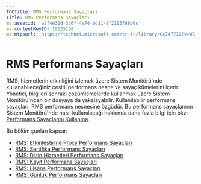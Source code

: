 ```yaml
---
TOCTitle: RMS Performans Sayaçları
Title: RMS Performans Sayaçları
ms:assetid: 'a2f4e30d-3c6f-4e74-bd11-8f2103f88b0c'
ms:contentKeyID: 18125198
ms:mtpsurl: 'https://technet.microsoft.com/tr-tr/library/Cc747712(v=WS.10)'
---
```


RMS Performans Sayaçları
========================

RMS, hizmetlerin etkinliğini izlemek üzere Sistem Monitörü'nde kullanabileceğiniz çeşitli performans nesne ve sayaç kümelerini içerir. Yönetici, bilgileri sonraki çözümlemelerde kullanmak üzere Sistem Monitörü'nden bir dosyaya da yakalayabilir. Kullanılabilir performans sayaçları, RMS performans nesnesine özgüdür. Bu performans sayaçlarının Sistem Monitörü'nde nasıl kullanılacağı hakkında daha fazla bilgi için bkz: [Performans Sayaçlarını Kullanma](https://technet.microsoft.com/096c3b17-c082-46c4-939c-4373af0c9dec).

Bu bölüm şunları kapsar:

-   [RMS: Etkinleştirme Proxy Performans Sayaçları](https://technet.microsoft.com/305ace2b-20b2-4772-aedd-07524a4e65bf)
-   [RMS: Sertifika Performans Sayaçları](https://technet.microsoft.com/554f4af5-0566-4cee-9f51-0f2a3ceaf22d)
-   [RMS: Dizin Hizmetleri Performans Sayaçları](https://technet.microsoft.com/37afea1d-f320-4040-96d8-57c0b45e6d46)
-   [RMS: Kayıt Performans Sayaçları](https://technet.microsoft.com/f89b14db-b015-405f-b3ad-7b93ca638f2e)
-   [RMS: Lisans Performans Sayaçları](https://technet.microsoft.com/4540a244-e52c-4f3e-9994-5129fc7c7ee6)
-   [RMS: Günlük Performans Sayaçları](https://technet.microsoft.com/f49ee2d4-5d9a-4d5b-a867-334d4008b605)
